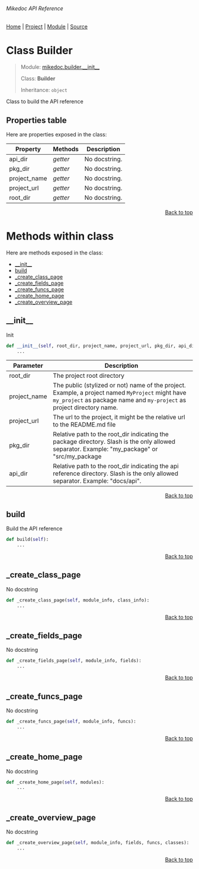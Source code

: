 ###### Mikedoc API Reference
[Home](/docs/api/README.md) | [Project](/README.md) | [Module](/docs/api/modules/mikedoc/builder/__init__/README.md) | [Source](/src/mikedoc/builder/__init__.py)

# Class Builder
> Module: [mikedoc.builder.\_\_init\_\_](/docs/api/modules/mikedoc/builder/__init__/README.md)
>
> Class: **Builder**
>
> Inheritance: `object`

Class to build the API reference

## Properties table
Here are properties exposed in the class:

| Property | Methods | Description |
| --- | --- | --- |
| api\_dir | _getter_ | No docstring. |
| pkg\_dir | _getter_ | No docstring. |
| project\_name | _getter_ | No docstring. |
| project\_url | _getter_ | No docstring. |
| root\_dir | _getter_ | No docstring. |

<p align="right"><a href="#mikedoc-api-reference">Back to top</a></p>

# Methods within class
Here are methods exposed in the class:
- [\_\_init\_\_](#__init__)
- [build](#build)
- [\_create\_class\_page](#_create_class_page)
- [\_create\_fields\_page](#_create_fields_page)
- [\_create\_funcs\_page](#_create_funcs_page)
- [\_create\_home\_page](#_create_home_page)
- [\_create\_overview\_page](#_create_overview_page)

## \_\_init\_\_
Init

```python
def __init__(self, root_dir, project_name, project_url, pkg_dir, api_dir):
    ...
```

| Parameter | Description |
| --- | --- |
| root\_dir | The project root directory |
| project\_name | The public (stylized or not) name of the project. Example, a project named `MyProject` might have `my_project` as package name and `my-project` as project directory name. |
| project\_url | The url to the project, it might be the relative url to the README.md file |
| pkg\_dir | Relative path to the root_dir indicating the package directory. Slash is the only allowed separator. Example: "my_package" or "src/my_package |
| api\_dir | Relative path to the root_dir indicating the api reference directory. Slash is the only allowed separator. Example: "docs/api". |

<p align="right"><a href="#mikedoc-api-reference">Back to top</a></p>

## build
Build the API reference

```python
def build(self):
    ...
```

<p align="right"><a href="#mikedoc-api-reference">Back to top</a></p>

## \_create\_class\_page
No docstring

```python
def _create_class_page(self, module_info, class_info):
    ...
```

<p align="right"><a href="#mikedoc-api-reference">Back to top</a></p>

## \_create\_fields\_page
No docstring

```python
def _create_fields_page(self, module_info, fields):
    ...
```

<p align="right"><a href="#mikedoc-api-reference">Back to top</a></p>

## \_create\_funcs\_page
No docstring

```python
def _create_funcs_page(self, module_info, funcs):
    ...
```

<p align="right"><a href="#mikedoc-api-reference">Back to top</a></p>

## \_create\_home\_page
No docstring

```python
def _create_home_page(self, modules):
    ...
```

<p align="right"><a href="#mikedoc-api-reference">Back to top</a></p>

## \_create\_overview\_page
No docstring

```python
def _create_overview_page(self, module_info, fields, funcs, classes):
    ...
```

<p align="right"><a href="#mikedoc-api-reference">Back to top</a></p>
